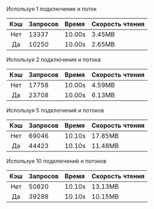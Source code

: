 Используя 1 подключение и поток

| Кэш | Запросов | Время  | Скорость чтения |
|:---:|:---------|:-------|:----------------|
| Нет |   13337  | 10.00s | 3.45MB          |
| Да  |   10250  | 10.00s | 2.65MB          |

Используя 2 подключения и потока

| Кэш | Запросов | Время  | Скорость чтения |
|:---:|:---------|:-------|:----------------|
| Нет |   17758  | 10.00s | 4.59MB          |
| Да  |   23708  | 10.00s | 6.13MB          |

Используя 5 подключений и потоков

| Кэш | Запросов | Время  | Скорость чтения |
|:---:|:---------|:-------|:----------------|
| Нет |   69046  | 10.10s | 17.85MB         |
| Да  |   44423  | 10.10s | 11.48MB         |

Используя 10 подключений и потоков

| Кэш | Запросов | Время  | Скорость чтения |
|:---:|:---------|:-------|:----------------|
| Нет |   50820  | 10.10s | 13.13MB         |
| Да  |   39288  | 10.10s | 10.15MB         |
